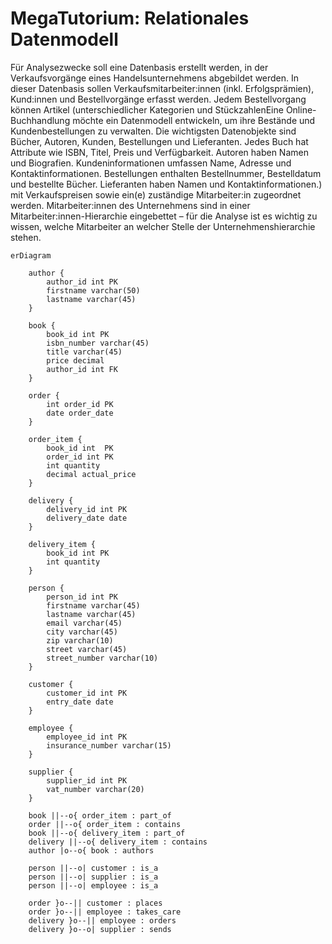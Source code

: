 # MegaTutorium: Relationales Datenmodell

Für Analysezwecke soll eine Datenbasis erstellt werden, in der Verkaufsvorgänge eines Handelsunternehmens abgebildet werden. In dieser Datenbasis sollen Verkaufsmitarbeiter:innen (inkl. Erfolgsprämien), Kund:innen und Bestellvorgänge erfasst werden. Jedem Bestellvorgang können Artikel (unterschiedlicher Kategorien und StückzahlenEine Online-Buchhandlung möchte ein Datenmodell entwickeln, um ihre Bestände und Kundenbestellungen zu verwalten. Die wichtigsten Datenobjekte sind Bücher, Autoren, Kunden, Bestellungen und Lieferanten. Jedes Buch hat Attribute wie ISBN, Titel, Preis und Verfügbarkeit. Autoren haben Namen und Biografien. Kundeninformationen umfassen Name, Adresse und Kontaktinformationen. Bestellungen enthalten Bestellnummer, Bestelldatum und bestellte Bücher. Lieferanten haben Namen und Kontaktinformationen.) mit Verkaufspreisen sowie ein(e) zuständige Mitarbeiter:in zugeordnet werden. Mitarbeiter:innen des Unternehmens sind in einer Mitarbeiter:innen-Hierarchie eingebettet – für die Analyse ist es wichtig zu wissen, welche Mitarbeiter an welcher Stelle der Unternehmenshierarchie stehen.


``` mermaid
erDiagram

    author {
        author_id int PK
        firstname varchar(50)
        lastname varchar(45)
    }

    book {
        book_id int PK
        isbn_number varchar(45)
        title varchar(45)
        price decimal
        author_id int FK
    }

    order {
        int order_id PK
        date order_date
    }

    order_item {
        book_id int  PK
        order_id int PK
        int quantity
        decimal actual_price
    }

    delivery {
        delivery_id int PK
        delivery_date date
    }

    delivery_item {
        book_id int PK
        int quantity
    }

    person {
        person_id int PK
        firstname varchar(45)
        lastname varchar(45)
        email varchar(45)
        city varchar(45)
        zip varchar(10)
        street varchar(45)
        street_number varchar(10)
    }

    customer {
        customer_id int PK
        entry_date date
    }

    employee {
        employee_id int PK
        insurance_number varchar(15)
    }

    supplier {
        supplier_id int PK
        vat_number varchar(20)
    }

    book ||--o{ order_item : part_of
    order ||--o{ order_item : contains
    book ||--o{ delivery_item : part_of
    delivery ||--o{ delivery_item : contains
    author |o--o{ book : authors

    person ||--o| customer : is_a
    person ||--o| supplier : is_a
    person ||--o| employee : is_a

    order }o--|| customer : places
    order }o--|| employee : takes_care
    delivery }o--|| employee : orders
    delivery }o--o| supplier : sends

```
